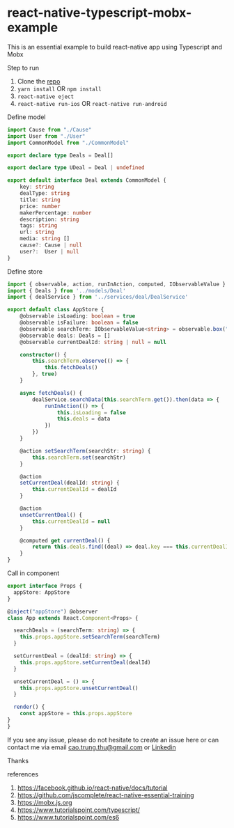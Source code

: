 # react-native-typescript-mobx-example
This is an essential example to build react-native app using Typescript and Mobx

Step to run
1. Clone the [repo](https://github.com/diegothucao/react-native-typescript-mobx-template)
2. `yarn install` OR `npm install`
3. `react-native eject`
4. `react-native run-ios` OR `react-native run-android`

Define model 

```typescript 
import Cause from "./Cause"
import User from "./User"
import CommonModel from "./CommonModel"

export declare type Deals = Deal[]

export declare type UDeal = Deal | undefined

export default interface Deal extends CommonModel {
    key: string
    dealType: string
    title: string
    price: number
    makerPercentage: number
    description: string
    tags: string
    url: string
    media: string []
    cause?: Cause | null
    user?:  User | null
}
```

Define store 

```typescript 
import { observable, action, runInAction, computed, IObservableValue } from 'mobx'
import { Deals } from '../models/Deal'
import { dealService } from '../services/deal/DealService'

export default class AppStore {
    @observable isLoading: boolean = true
    @observable isFailure: boolean = false
    @observable searchTerm: IObservableValue<string> = observable.box("")
    @observable deals: Deals = []
    @observable currentDealId: string | null = null

    constructor() {
        this.searchTerm.observe(() => {
            this.fetchDeals()
        }, true)
    }

    async fetchDeals() {
        dealService.searchData(this.searchTerm.get()).then(data => {
            runInAction(() => {
                this.isLoading = false
                this.deals = data
            })
        })
    }

    @action setSearchTerm(searchStr: string) {
        this.searchTerm.set(searchStr)
    }

    @action
    setCurrentDeal(dealId: string) {
        this.currentDealId = dealId
    }

    @action
    unsetCurrentDeal() {
        this.currentDealId = null
    }

    @computed get currentDeal() {
        return this.deals.find((deal) => deal.key === this.currentDealId)
    }
}
```

Call in component 

```typescript 
export interface Props {
  appStore: AppStore
}

@inject("appStore") @observer
class App extends React.Component<Props> {

  searchDeals = (searchTerm: string) => {
    this.props.appStore.setSearchTerm(searchTerm)
  }

  setCurrentDeal = (dealId: string) => {
    this.props.appStore.setCurrentDeal(dealId)
  }

  unsetCurrentDeal = () => {
    this.props.appStore.unsetCurrentDeal()
  }

  render() {
    const appStore = this.props.appStore
}
}
```
If you see any issue, please do not hesitate to create an issue here or can contact me via email cao.trung.thu@gmail.com or [Linkedin](https://www.linkedin.com/in/diegothucao/)

Thanks

references
1. https://facebook.github.io/react-native/docs/tutorial
2. https://github.com/jscomplete/react-native-essential-training
3. https://mobx.js.org
4. https://www.tutorialspoint.com/typescript/
5. https://www.tutorialspoint.com/es6

